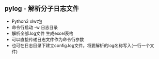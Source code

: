 ## pylog - 解析分子日志文件

- Python3 xlwt包
- 命令行启动 -w 日志目录
- 解析全部.log文件 生成excel表格
- 可以直接传递日志文件作为命令行参数
- 也可在日志目录下建立config.log文件，将要解析的log名称写入(一行一个文件)
